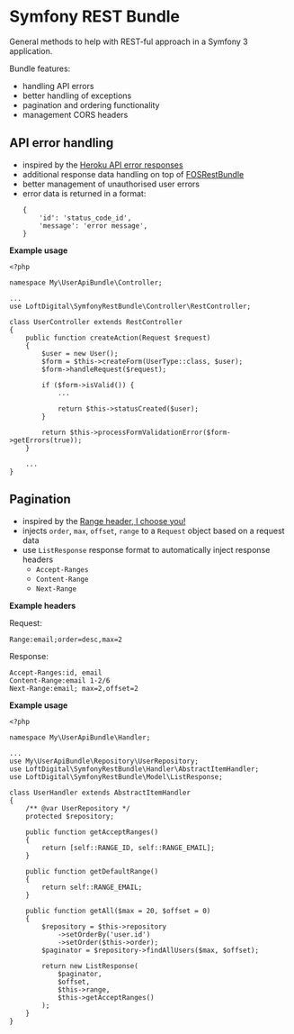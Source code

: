 # Symfony REST Bundle

General methods to help with REST-ful approach in a Symfony 3 application.

Bundle features:

* handling API errors
* better handling of exceptions
* pagination and ordering functionality
* management CORS headers

## API error handling

* inspired by the [Heroku API error responses](https://devcenter.heroku.com/articles/platform-api-reference#errors)
* additional response data handling on top of [FOSRestBundle](https://github.com/FriendsOfSymfony/FOSRestBundle)
* better management of unauthorised user errors
* error data is returned in a format:
    ```
    {
        'id': 'status_code_id',
        'message': 'error message',
    }
    ```

**Example usage**

```
<?php

namespace My\UserApiBundle\Controller;

...
use LoftDigital\SymfonyRestBundle\Controller\RestController;

class UserController extends RestController
{
    public function createAction(Request $request)
    {
        $user = new User();
        $form = $this->createForm(UserType::class, $user);
        $form->handleRequest($request);

        if ($form->isValid()) {
            ...

            return $this->statusCreated($user);
        }

        return $this->processFormValidationError($form->getErrors(true));
    }

    ...
}
```

## Pagination

* inspired by the [Range header, I choose you!](http://otac0n.com/blog/2012/11/21/range-header-i-choose-you.html)
* injects `order`, `max`, `offset`, `range` to a `Request` object based on a request data
* use `ListResponse` response format to automatically inject response headers
    * `Accept-Ranges`
    * `Content-Range`
    * `Next-Range`

**Example headers**

Request:
```
Range:email;order=desc,max=2
```

Response:
```
Accept-Ranges:id, email
Content-Range:email 1-2/6
Next-Range:email; max=2,offset=2
```

**Example usage**

```
<?php

namespace My\UserApiBundle\Handler;

...
use My\UserApiBundle\Repository\UserRepository;
use LoftDigital\SymfonyRestBundle\Handler\AbstractItemHandler;
use LoftDigital\SymfonyRestBundle\Model\ListResponse;

class UserHandler extends AbstractItemHandler
{
    /** @var UserRepository */
    protected $repository;

    public function getAcceptRanges()
    {
        return [self::RANGE_ID, self::RANGE_EMAIL];
    }

    public function getDefaultRange()
    {
        return self::RANGE_EMAIL;
    }

    public function getAll($max = 20, $offset = 0)
    {
        $repository = $this->repository
            ->setOrderBy('user.id')
            ->setOrder($this->order);
        $paginator = $repository->findAllUsers($max, $offset);

        return new ListResponse(
            $paginator,
            $offset,
            $this->range,
            $this->getAcceptRanges()
        );
    }
}
```
